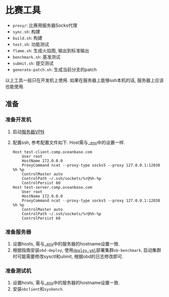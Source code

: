 # 比赛工具

* `proxy/`: 比赛用服务器Socks代理
* `sync.sh`: 构建
* `build.sh`: 构建
* `test.sh`: 功能测试
* `flame.sh`: 生成火焰图, 输出到标准输出
* `benchmark.sh`: 基准测试
* `submit.sh`: 提交测试
* `generate-patch.sh`: 生成当前分支的patch

以上工具一般只在开发机上使用. 如果在服务器上能够ssh本机的话, 服务器上应该也能使用.

## 准备

### 准备开发机

1. 启动[服务器VPN](./proxy/README.md)
1. 配置ssh, 参考配置文件如下. Host需与[`.env`](.env)中的设置一样.

   ``` sshconfig
   Host test-client.comp.oceanbase.com
       User root
       HostName 172.0.0.0
       ProxyCommand ncat --proxy-type socks5 --proxy 127.0.0.1:12038 %h %p
       ControlMaster auto
       ControlPath ~/.ssh/sockets/%r@%h-%p
       ControlPersist 60
   Host test-server.comp.oceanbase.com
       User root
       HostName 172.0.0.0
       ProxyCommand ncat --proxy-type socks5 --proxy 127.0.0.1:12038 %h %p
       ControlMaster auto
       ControlPath ~/.ssh/sockets/%r@%h-%p
       ControlPersist 60
   ```

### 准备服务器

1. 设置hosts, 需与[`.env`](.env)中的服务器的hostname设置一致.
1. 根据指南安装`obd-deploy`, 使用[`deploy.yml`](deploy.yaml)部署集群`ob-benchmark`.
   启动集群时可能需要修改sysctl和ulimit, 根据obd的日志修改即可.

### 准备测试机

1. 设置hosts, 需与[`.env`](.env)中的服务器的hostname设置一致.
1. 安装`obclient`和`sysbench`.